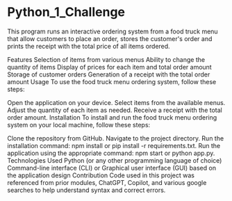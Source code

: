 # Python_1_Challenge
This program runs an interactive ordering system from a food truck menu that allow customers to place an order, stores the customer's order and prints the receipt with the total price of all items ordered.

Features
Selection of items from various menus
Ability to change the quantity of items
Display of prices for each item and total order amount
Storage of customer orders
Generation of a receipt with the total order amount
Usage
To use the food truck menu ordering system, follow these steps:

Open the application on your device.
Select items from the available menus.
Adjust the quantity of each item as needed.
Receive a receipt with the total order amount.
Installation
To install and run the food truck menu ordering system on your local machine, follow these steps:

Clone the repository from GitHub.
Navigate to the project directory.
Run the installation command: npm install or pip install -r requirements.txt.
Run the application using the appropriate command: npm start or python app.py.
Technologies Used
Python (or any other programming language of choice)
Command-line interface (CLI) or Graphical user interface (GUI) based on the application design
Contribution
Code used in this project was referenced from prior modules, ChatGPT, Copilot, and various google searches to help understand syntax and correct errors.
